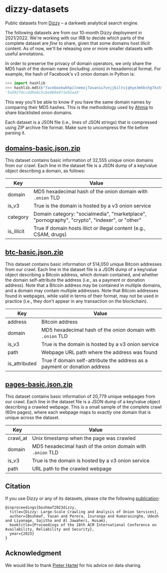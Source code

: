 # dizzy-datasets

Public datasets from [Dizzy](https://dizzy-dev.cibr.qcri.org) – a darkweb analytical search engine.

The following datasets are from our 10-month Dizzy deployment in 2021/2022. We're working with our IRB to decide which parts of the complete dataset are _fine_ to share, given that some domains host illicit content. As of now, we'll be releasing one or more smaller datasets with useful annotations.

In order to preserve the privacy of domain operators, we only share the MD5 hash of the domain name (including .onion) in hexademical format. For example, the hash of Facebook's v3 onion domain in Python is:

```python
>>> import hashlib
>>> hashlib.md5(b"facebookwkhpilnemxj7asaniu7vnjjbiltxjqhye3mhbshg7kx5tfyd.onion").hexdigest()
'5a59274ccdd9a8c5cbe969e971e92aa5'
```

This way you'll be able to know if you have the same domain names by comparing their MD5 hashes. This is the methodology used by [Ahmia](https://ahmia.fi/blacklist/) to share blacklisted onion domains.

Each dataset is a JSON file (i.e., lines of JSON strings) that is compressed using ZIP archive file format. Make sure to uncompress the file before parsing it.

## [domains-basic.json.zip](https://raw.githubusercontent.com/cibr-qcri/dizzy-datasets/main/domains-basic.json.zip)

This dataset contains basic information of 32,555 unique onion domains from our crawl. Each line in the dataset file is a JSON dump of a key/value object describing a domain, as follows:

| Key        | Value                                                                                         |
|------------|-----------------------------------------------------------------------------------------------|
| domain     | MD5 hexadecimal hash of the onion domain with `.onion` TLD                                    |
| is_v3      | True is the domain is hosted by a v3 onion service                                            |
| category   | Domain category: "socialmedia", "marketplace", "pornography", "crypto", "indexer", or "other" |
| is_illicit | True if domain hosts illict or illegal content (e.g., CSAM, drugs)                            |

## [btc-basic.json.zip](https://raw.githubusercontent.com/cibr-qcri/dizzy-datasets/main/btc-basic.json.zip)

This dataset contains basic information of 514,050 unique Bitcoin addresses from our crawl. Each line in the dataset file is a JSON dump of a key/value object describing a Bitcoin address, which domain contained, and whether the domain self-attribute the address (i.e., as a payment or donation address). Note that a Bitcoin address may be contained in multiple domains, and a domain may contain multiple addresses. Note that Bitcoin addresses found in webpages, while valid in terms of their format, may not be used in practice (i.e., they don't appear in any transaction on the blockchain).

| Key           | Value                                                                      |
|---------------|----------------------------------------------------------------------------|
| address       | Bitcoin address                                                            |
| domain        | MD5 hexadecimal hash of the onion domain with `.onion` TLD                 |
| is_v3         | True is the domain is hosted by a v3 onion service                         |
| path          | Webpage URL path where the address was found                               |
| is_attributed | True if domain self-attribute the address as a payment or donation address |

## [pages-basic.json.zip](https://raw.githubusercontent.com/cibr-qcri/dizzy-datasets/main/pages-basic.json.zip)

This dataset contains basic information of 20,779 unique webpages from our crawl. Each line in the dataset file is a JSON dump of a key/value object describing a crawled webpage. This is a small sample of the complete crawl (60m pages), where each webpage maps to exactly one domain that is unique across the dataset.

| Key      | Value                                                      |
|----------|------------------------------------------------------------|
| crawl_at | Unix timestamp when the page was crawled                   |
| domain   | MD5 hexadecimal hash of the onion domain with `.onion` TLD |
| is_v3    | True is the domain is hosted by a v3 onion service         |
| path     | URL path to the crawled webpage                            |

## Citation

If you use Dizzy or any of its datasets, please cite the following [publication](https://arxiv.org/abs/2209.07202):
```
@inproceedings{boshmaf2023dizzy,
  title={Dizzy: Large-Scale Crawling and Analysis of Onion Services},
  author={Boshmaf, Yazan and Perera, Isuranga and Kumarasinghe, Udesh and Liyanage, Sajitha and Al Jawaheri, Husam},
  booktitle={Proceedings of the 18th ACM International Conference on Availability, Reliability and Security},
  year={2023}
}
```

## Acknowledgment

We would like to thank [Pieter Hartel](https://www.tudelft.nl/en/staff/pieter.hartel/) for his advice on data sharing.
